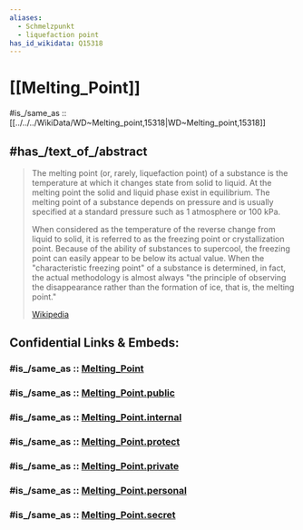 ```yaml
---
aliases:
  - Schmelzpunkt
  - liquefaction point
has_id_wikidata: Q15318
---
```


# [[Melting_Point]] 

#is_/same_as :: [[../../../WikiData/WD~Melting_point,15318|WD~Melting_point,15318]] 

## #has_/text_of_/abstract 

> The melting point (or, rarely, liquefaction point) of a substance is the temperature 
> at which it changes state from solid to liquid. 
> At the melting point the solid and liquid phase exist in equilibrium. 
> The melting point of a substance depends on pressure 
> and is usually specified at a standard pressure such as 1 atmosphere or 100 kPa.
>
> When considered as the temperature of the reverse change from liquid to solid, it is referred to as the freezing point or crystallization point. Because of the ability of substances to supercool, the freezing point can easily appear to be below its actual value. When the "characteristic freezing point" of a substance is determined, in fact, the actual methodology is almost always "the principle of observing the disappearance rather than the formation of ice, that is, the melting point."
>
> [Wikipedia](https://en.wikipedia.org/wiki/Melting%20point) 


## Confidential Links & Embeds: 

### #is_/same_as :: [Melting_Point](/_Standards/Science/Physics/State_of_Matter/Melting_Point.md) 

### #is_/same_as :: [Melting_Point.public](/_public/Science/Physics/State_of_Matter/Melting_Point.public.md) 

### #is_/same_as :: [Melting_Point.internal](/_internal/Science/Physics/State_of_Matter/Melting_Point.internal.md) 

### #is_/same_as :: [Melting_Point.protect](/_protect/Science/Physics/State_of_Matter/Melting_Point.protect.md) 

### #is_/same_as :: [Melting_Point.private](/_private/Science/Physics/State_of_Matter/Melting_Point.private.md) 

### #is_/same_as :: [Melting_Point.personal](/_personal/Science/Physics/State_of_Matter/Melting_Point.personal.md) 

### #is_/same_as :: [Melting_Point.secret](/_secret/Science/Physics/State_of_Matter/Melting_Point.secret.md)

